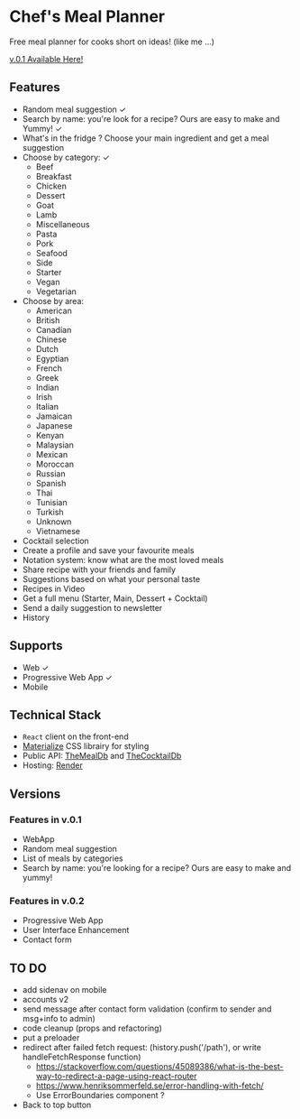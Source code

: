# Chef's Meal Planner

Free meal planner for cooks short on ideas! (like me …)

[v.0.1 Available Here!](https://chefs-meal-planner.onrender.com/)

## Features

- Random meal suggestion ✓
- Search by name: you're look for a recipe? Ours are easy to make and Yummy! ✓
- What's in the fridge ? Choose your main ingredient and get a meal suggestion
- Choose by category: ✓
  - Beef
  - Breakfast
  - Chicken
  - Dessert
  - Goat
  - Lamb
  - Miscellaneous
  - Pasta
  - Pork
  - Seafood
  - Side
  - Starter
  - Vegan
  - Vegetarian
- Choose by area:
  - American
  - British
  - Canadian
  - Chinese
  - Dutch
  - Egyptian
  - French
  - Greek
  - Indian
  - Irish
  - Italian
  - Jamaican
  - Japanese
  - Kenyan
  - Malaysian
  - Mexican
  - Moroccan
  - Russian
  - Spanish
  - Thai
  - Tunisian
  - Turkish
  - Unknown
  - Vietnamese
- Cocktail selection
- Create a profile and save your favourite meals
- Notation system: know what are the most loved meals
- Share recipe with your friends and family
- Suggestions based on what your personal taste
- Recipes in Video
- Get a full menu (Starter, Main, Dessert + Cocktail)
- Send a daily suggestion to newsletter
- History

## Supports

- Web ✓
- Progressive Web App ✓
- Mobile

## Technical Stack

- `React` client on the front-end
- [Materialize](https://materializecss.com) CSS librairy for styling
- Public API: [TheMealDb](https://www.themealdb.com/api.php) and [TheCocktailDb](https://www.thecocktaildb.com/api.php)
- Hosting: [Render](https://render.com/)

## Versions

### Features in v.0.1

- WebApp
- Random meal suggestion
- List of meals by categories
- Search by name: you're looking for a recipe? Ours are easy to make and yummy!

### Features in v.0.2

- Progressive Web App
- User Interface Enhancement
- Contact form

## TO DO

- add sidenav on mobile
- accounts v2
- send message after contact form validation (confirm to sender and msg+info to admin)
- code cleanup (props and refactoring)
- put a preloader
- redirect after failed fetch request: (history.push('/path'), or write handleFetchResponse function)
  - https://stackoverflow.com/questions/45089386/what-is-the-best-way-to-redirect-a-page-using-react-router
  - https://www.henriksommerfeld.se/error-handling-with-fetch/
  - Use ErrorBoundaries component ?
- Back to top button
